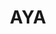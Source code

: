 ---
layout: home

title: AYA
titleTemplate: Android ADB Desktop App

hero:
  name: "AYA"
  text: "Android ADB Desktop App"
  tagline: AYA is a desktop application for easily controlling android devices, which can be considered as a GUI wrapper for ADB.
  actions:
    - theme: alt
      text: Windows
      link: https://release.liriliri.io/AYA-0.1.0-win-x64.exe
    - theme: alt
      text: macOS
      link: https://release.liriliri.io/AYA-0.1.0-mac-arm64.dmg 
  image:
    src: /screenshot.png
    alt: screenshot
---